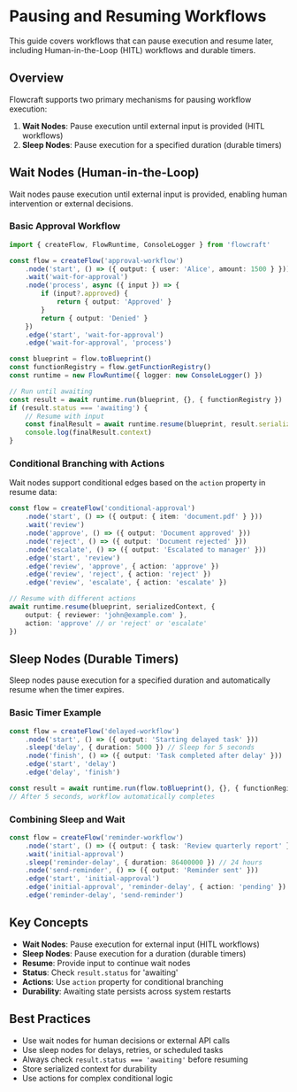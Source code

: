 # Pausing and Resuming Workflows

This guide covers workflows that can pause execution and resume later, including Human-in-the-Loop (HITL) workflows and durable timers.

## Overview

Flowcraft supports two primary mechanisms for pausing workflow execution:

1. **Wait Nodes**: Pause execution until external input is provided (HITL workflows)
2. **Sleep Nodes**: Pause execution for a specified duration (durable timers)

## Wait Nodes (Human-in-the-Loop)

Wait nodes pause execution until external input is provided, enabling human intervention or external decisions.

### Basic Approval Workflow

```typescript
import { createFlow, FlowRuntime, ConsoleLogger } from 'flowcraft'

const flow = createFlow('approval-workflow')
	.node('start', () => ({ output: { user: 'Alice', amount: 1500 } }))
	.wait('wait-for-approval')
	.node('process', async ({ input }) => {
		if (input?.approved) {
			return { output: 'Approved' }
		}
		return { output: 'Denied' }
	})
	.edge('start', 'wait-for-approval')
	.edge('wait-for-approval', 'process')

const blueprint = flow.toBlueprint()
const functionRegistry = flow.getFunctionRegistry()
const runtime = new FlowRuntime({ logger: new ConsoleLogger() })

// Run until awaiting
const result = await runtime.run(blueprint, {}, { functionRegistry })
if (result.status === 'awaiting') {
	// Resume with input
	const finalResult = await runtime.resume(blueprint, result.serializedContext, { output: { approved: true } }, 'wait-for-approval')
	console.log(finalResult.context)
}
```

<DemoHitl />

### Conditional Branching with Actions

Wait nodes support conditional edges based on the `action` property in resume data:

```typescript
const flow = createFlow('conditional-approval')
	.node('start', () => ({ output: { item: 'document.pdf' } }))
	.wait('review')
	.node('approve', () => ({ output: 'Document approved' }))
	.node('reject', () => ({ output: 'Document rejected' }))
	.node('escalate', () => ({ output: 'Escalated to manager' }))
	.edge('start', 'review')
	.edge('review', 'approve', { action: 'approve' })
	.edge('review', 'reject', { action: 'reject' })
	.edge('review', 'escalate', { action: 'escalate' })

// Resume with different actions
await runtime.resume(blueprint, serializedContext, {
	output: { reviewer: 'john@example.com' },
	action: 'approve' // or 'reject' or 'escalate'
})
```

## Sleep Nodes (Durable Timers)

Sleep nodes pause execution for a specified duration and automatically resume when the timer expires.

### Basic Timer Example

```typescript
const flow = createFlow('delayed-workflow')
	.node('start', () => ({ output: 'Starting delayed task' }))
	.sleep('delay', { duration: 5000 }) // Sleep for 5 seconds
	.node('finish', () => ({ output: 'Task completed after delay' }))
	.edge('start', 'delay')
	.edge('delay', 'finish')

const result = await runtime.run(flow.toBlueprint(), {}, { functionRegistry })
// After 5 seconds, workflow automatically completes
```

### Combining Sleep and Wait

```typescript
const flow = createFlow('reminder-workflow')
	.node('start', () => ({ output: { task: 'Review quarterly report' } }))
	.wait('initial-approval')
	.sleep('reminder-delay', { duration: 86400000 }) // 24 hours
	.node('send-reminder', () => ({ output: 'Reminder sent' }))
	.edge('start', 'initial-approval')
	.edge('initial-approval', 'reminder-delay', { action: 'pending' })
	.edge('reminder-delay', 'send-reminder')
```

## Key Concepts

- **Wait Nodes**: Pause execution for external input (HITL workflows)
- **Sleep Nodes**: Pause execution for a duration (durable timers)
- **Resume**: Provide input to continue wait nodes
- **Status**: Check `result.status` for 'awaiting'
- **Actions**: Use `action` property for conditional branching
- **Durability**: Awaiting state persists across system restarts

## Best Practices

- Use wait nodes for human decisions or external API calls
- Use sleep nodes for delays, retries, or scheduled tasks
- Always check `result.status === 'awaiting'` before resuming
- Store serialized context for durability
- Use actions for complex conditional logic
